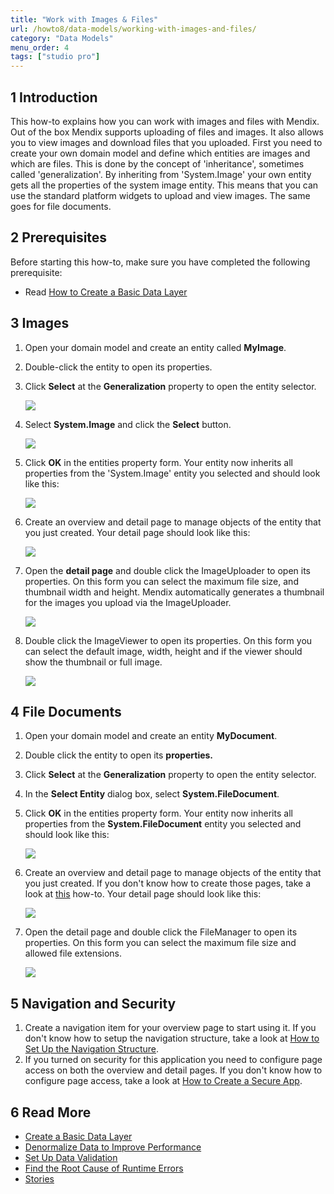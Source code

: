 ```yaml
---
title: "Work with Images & Files"
url: /howto8/data-models/working-with-images-and-files/
category: "Data Models"
menu_order: 4
tags: ["studio pro"]
---
```


## 1 Introduction

This how-to explains how you can work with images and files with Mendix. Out of the box Mendix supports uploading of files and images. It also allows you to view images and download files that you uploaded. First you need to create your own domain model and define which entities are images and which are files. This is done by the concept of 'inheritance', sometimes called 'generalization'. By inheriting from 'System.Image' your own entity gets all the properties of the system image entity. This means that you can use the standard platform widgets to upload and view images. The same goes for file documents.

## 2 Prerequisites

Before starting this how-to, make sure you have completed the following prerequisite:

* Read [How to Create a Basic Data Layer](/howto8/data-models/create-a-basic-data-layer/)

## 3 Images

1.  Open your domain model and create an entity called **MyImage**.
2.  Double-click the entity to open its properties.
3.  Click **Select** at the **Generalization** property to open the entity selector.

    ![](/attachments/howto8/data-models/working-with-images-and-files/18582124.png)

4.  Select **System.Image** and click the **Select** button.

    ![](/attachments/howto8/data-models/working-with-images-and-files/18582123.png)

5.  Click **OK** in the entities property form. Your entity now inherits all properties from the 'System.Image' entity you selected and should look like this:

    ![](/attachments/howto8/data-models/working-with-images-and-files/18582136.png)

6.  Create an overview and detail page to manage objects of the entity that you just created. Your detail page should look like this:

    ![](/attachments/howto8/data-models/working-with-images-and-files/18582131.png)

7.  Open the **detail page** and double click the ImageUploader to open its properties. On this form you can select the maximum file size, and thumbnail width and height. Mendix automatically generates a thumbnail for the images you upload via the ImageUploader.

    ![](/attachments/howto8/data-models/working-with-images-and-files/18582130.png)

8.  Double click the ImageViewer to open its properties. On this form you can select the default image, width, height and if the viewer should show the thumbnail or full image.

    ![](/attachments/howto8/data-models/working-with-images-and-files/18582129.png)

## 4 File Documents

1.  Open your domain model and create an entity **MyDocument**.
2.  Double click the entity to open its **properties.**
3.  Click **Select** at the **Generalization** property to open the entity selector.
4.  In the **Select Entity** dialog box, select **System.FileDocument**.
5.  Click **OK** in the entities property form. Your entity now inherits all properties from the **System.FileDocument** entity you selected and should look like this:

    ![](/attachments/howto8/data-models/working-with-images-and-files/18582126.png)

6.  Create an overview and detail page to manage objects of the entity that you just created. If you don't know how to create those pages, take a look at [this](/howto8/front-end/create-your-first-two-overview-and-detail-pages/) how-to. Your detail page should look like this:

    ![](/attachments/howto8/data-models/working-with-images-and-files/18582125.png)

7.  Open the detail page and double click the FileManager to open its properties. On this form you can select the maximum file size and allowed file extensions.

    ![](/attachments/howto8/data-models/working-with-images-and-files/18582122.png)

## 5 Navigation and Security

1.  Create a navigation item for your overview page to start using it. If you don't know how to setup the navigation structure, take a look at [How to Set Up the Navigation Structure](/howto8/general/setting-up-the-navigation-structure/).
2.  If you turned on security for this application you need to configure page access on both the overview and detail pages. If you don't know how to configure page access, take a look at [How to Create a Secure App](/howto8/security/create-a-secure-app/).

## 6 Read More

*   [Create a Basic Data Layer](/howto8/data-models/create-a-basic-data-layer/)
*   [Denormalize Data to Improve Performance](/howto8/data-models/denormalize-data-to-improve-performance/)
*   [Set Up Data Validation](/howto8/data-models/setting-up-data-validation/)
*   [Find the Root Cause of Runtime Errors](/howto8/monitoring-troubleshooting/finding-the-root-cause-of-runtime-errors/)
*   [Stories](/developerportal/collaborate/stories/)

